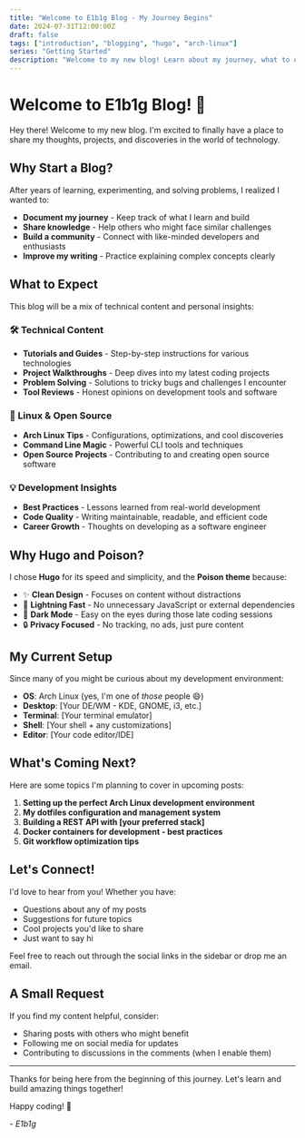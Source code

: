 ```yaml
---
title: "Welcome to E1b1g Blog - My Journey Begins"
date: 2024-07-31T12:00:00Z
draft: false
tags: ["introduction", "blogging", "hugo", "arch-linux"]
series: "Getting Started"
description: "Welcome to my new blog! Learn about my journey, what to expect, and why I chose Hugo with the Poison theme."
---
```


# Welcome to E1b1g Blog! 🚀

Hey there! Welcome to my new blog. I'm excited to finally have a place to share my thoughts, projects, and discoveries in the world of technology.

## Why Start a Blog?

After years of learning, experimenting, and solving problems, I realized I wanted to:

- **Document my journey** - Keep track of what I learn and build
- **Share knowledge** - Help others who might face similar challenges  
- **Build a community** - Connect with like-minded developers and enthusiasts
- **Improve my writing** - Practice explaining complex concepts clearly

## What to Expect

This blog will be a mix of technical content and personal insights:

### 🛠️ Technical Content
- **Tutorials and Guides** - Step-by-step instructions for various technologies
- **Project Walkthroughs** - Deep dives into my latest coding projects
- **Problem Solving** - Solutions to tricky bugs and challenges I encounter
- **Tool Reviews** - Honest opinions on development tools and software

### 🐧 Linux & Open Source
- **Arch Linux Tips** - Configurations, optimizations, and cool discoveries
- **Command Line Magic** - Powerful CLI tools and techniques
- **Open Source Projects** - Contributing to and creating open source software

### 💡 Development Insights
- **Best Practices** - Lessons learned from real-world development
- **Code Quality** - Writing maintainable, readable, and efficient code
- **Career Growth** - Thoughts on developing as a software engineer

## Why Hugo and Poison?

I chose **Hugo** for its speed and simplicity, and the **Poison theme** because:

- ✨ **Clean Design** - Focuses on content without distractions
- 🚀 **Lightning Fast** - No unnecessary JavaScript or external dependencies
- 🌙 **Dark Mode** - Easy on the eyes during those late coding sessions
- 🔒 **Privacy Focused** - No tracking, no ads, just pure content

## My Current Setup

Since many of you might be curious about my development environment:

- **OS**: Arch Linux (yes, I'm one of *those* people 😄)
- **Desktop**: [Your DE/WM - KDE, GNOME, i3, etc.]
- **Terminal**: [Your terminal emulator]
- **Shell**: [Your shell + any customizations]
- **Editor**: [Your code editor/IDE]

## What's Coming Next?

Here are some topics I'm planning to cover in upcoming posts:

1. **Setting up the perfect Arch Linux development environment**
2. **My dotfiles configuration and management system**
3. **Building a REST API with [your preferred stack]**
4. **Docker containers for development - best practices**
5. **Git workflow optimization tips**

## Let's Connect!

I'd love to hear from you! Whether you have:
- Questions about any of my posts
- Suggestions for future topics
- Cool projects you'd like to share
- Just want to say hi

Feel free to reach out through the social links in the sidebar or drop me an email.

## A Small Request

If you find my content helpful, consider:
- Sharing posts with others who might benefit
- Following me on social media for updates
- Contributing to discussions in the comments (when I enable them)

---

Thanks for being here from the beginning of this journey. Let's learn and build amazing things together! 

Happy coding! 🎉

*- E1b1g*